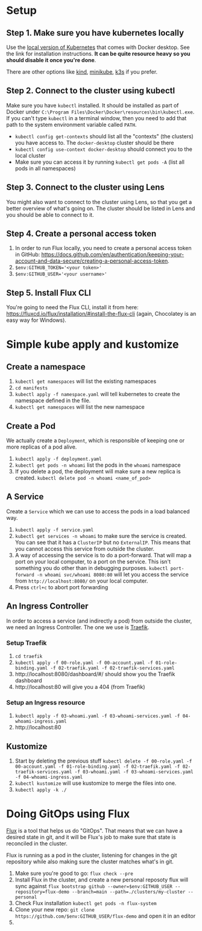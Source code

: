 # Setup
## Step 1. Make sure you have kubernetes locally
Use the [local version of Kubernetes](https://docs.docker.com/desktop/kubernetes/#enable-kubernetes) that comes with Docker desktop. See the link for installation instructions. **It can be quite resource heavy so you should disable it once you're done**.

There are other options like [kind](https://kind.sigs.k8s.io/), [minikube](https://minikube.sigs.k8s.io/docs/), [k3s](https://k3s.io/) if you prefer.

## Step 2. Connect to the cluster using kubectl
Make sure you have `kubectl` installed. It should be installed as part of Docker under `C:\Program Files\Docker\Docker\resources\bin\kubectl.exe`. If you can't type `kubectl` in a terminal window, then you need to add that path to the system environment variable called `PATH`.

- `kubectl config get-contexts` should list all the "contexts" (the clusters) you have access to. The `docker-desktop` cluster should be there
- `kubectl config use-context docker-desktop` should connect you to the local cluster
- Make sure you can access it by running `kubectl get pods -A` (list all pods in all namespaces)

## Step 3. Connect to the cluster using Lens
You might also want to connect to the cluster using Lens, so that you get a better overview of what's going on. The cluster should be listed in Lens and you should be able to connect to it.

## Step 4. Create a personal access token 
1. In order to run Flux locally, you need to create a personal access token in GitHub: https://docs.github.com/en/authentication/keeping-your-account-and-data-secure/creating-a-personal-access-token.
1. `$env:GITHUB_TOKEN='<your token>'`
1. `$env:GITHUB_USER='<your username>'`

## Step 5. Install Flux CLI
You're going to need the Flux CLI, install it from here: https://fluxcd.io/flux/installation/#install-the-flux-cli (again, Chocolatey is an easy way for Windows).

# Simple kube apply and kustomize
## Create a namespace
1. `kubectl get namespaces` will list the existing namespaces
1. `cd manifests`
1. `kubectl apply -f namespace.yaml` will tell kubernetes to create the namespace defined in the file.
1. `kubectl get namespaces` will list the new namespace

## Create a Pod
We actually create a `Deployment`, which is responsible of keeping one or more replicas of a pod alive.

1. `kubectl apply -f deployment.yaml`
1. `kubectl get pods -n whoami` list the pods in the `whoami` namespace
1. If you delete a pod, the deployment will make sure a new replica is created. `kubectl delete pod -n whoami <name_of_pod>`

## A Service
Create a `Service` which we can use to access the pods in a load balanced way.

1. `kubectl apply -f service.yaml`
1. `kubectl get services -n whoami` to make sure the service is created. You can see that it has a `ClusterIP` but no `ExternalIP`. This means that you cannot access this service from outside the cluster.
1. A way of accessing the service is to do a port-forward. That will map a port on your local computer, to a port on the service. This isn't something you do other than in debugging purposes. `kubectl port-forward -n whoami svc/whoami 8080:80` will let you access the service from `http://localhost:8080/` on your local computer.
1. Press `ctrl+c` to abort port forwarding

## An Ingress Controller
In order to access a service (and indirectly a pod) from outside the cluster, we need an Ingress Controller. The one we use is [Traefik](https://traefik.io/).

### Setup Traefik
1. `cd traefik`
1. `kubectl apply -f 00-role.yaml -f 00-account.yaml -f 01-role-binding.yaml -f 02-traefik.yaml -f 02-traefik-services.yaml`
1. http://localhost:8080/dashboard/#/ should show you the Traefik dashboard
1. http://localhost:80 will give you a 404 (from Traefik)

### Setup an Ingress resource
1. `kubectl apply -f 03-whoami.yaml -f 03-whoami-services.yaml -f 04-whoami-ingress.yaml`
1. http://localhost:80

## Kustomize

1. Start by deleting the previous stuff `kubectl delete -f 00-role.yaml -f 00-account.yaml -f 01-role-binding.yaml -f 02-traefik.yaml -f 02-traefik-services.yaml -f 03-whoami.yaml -f 03-whoami-services.yaml -f 04-whoami-ingress.yaml`
1. `kubectl kustomize` will use kustomize to merge the files into one.
1. `kubectl apply -k ./`

# Doing GitOps using Flux
[Flux](https://fluxcd.io/) is a tool that helps us do "GitOps". That means that we can have a desired state in git, and it will be Flux's job to make sure that state is reconciled in the cluster.

Flux is running as a pod in the cluster, listening for changes in the git repository while also making sure the cluster matches what's in git.

1. Make sure you're good to go: `flux check --pre`
1. Install Flux in the cluster, and create a new personal reposoty flux will sync against `flux bootstrap github --owner=$env:GITHUB_USER --repository=flux-demo --branch=main --path=./clusters/my-cluster --personal`
1. Check Flux installation `kubectl get pods -n flux-system`
1. Clone your new repo: `git clone https://github.com/$env:GITHUB_USER/flux-demo` and open it in an editor
1. 
